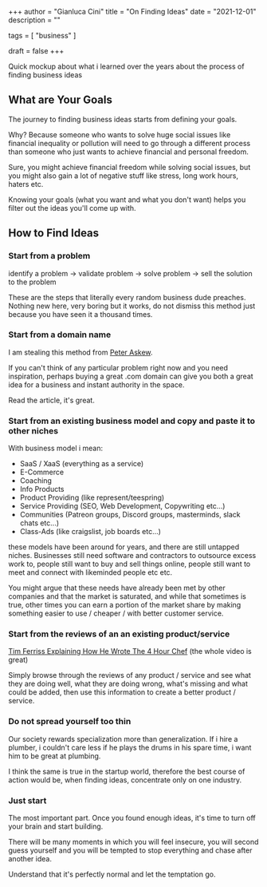 +++
author = "Gianluca Cini"
title = "On Finding Ideas"
date = "2021-12-01"
description = ""

tags = [
    "business"
]

draft = false
+++

Quick mockup about what i learned over the years about the process of finding business ideas 
## What are Your Goals

The journey to finding business ideas starts from defining your goals. 

Why? Because someone who wants to solve huge social issues like financial inequality or pollution will need to go through a different process than someone who just wants to achieve financial and personal freedom.

Sure, you might achieve financial freedom while solving social issues, but you might also gain a lot of negative stuff like stress, long work hours, haters etc.

Knowing your goals (what you want and what you don't want) helps you filter out the ideas you'll come up with.

## How to Find Ideas
### Start from a problem

identify a problem -> validate problem -> solve problem -> sell the solution to the problem 

These are the steps that literally every random business dude preaches. Nothing new here, very boring but it works, do not dismiss this method just because you have seen it a thousand times.

### Start from a domain name

I am stealing this method from [Peter Askew](https://www.deepsouthventures.com/build-a-side-business/).

If you can't think of any particular problem right now and you need inspiration, perhaps buying a great .com domain can give you both a great idea for a business and instant authority in the space. 

Read the article, it's great.

### Start from an existing business model and copy and paste it to other niches

With business model i mean: 

- SaaS / XaaS (everything as a service)
- E-Commerce
- Coaching
- Info Products
- Product Providing (like represent/teespring)
- Service Providing (SEO, Web Development, Copywriting etc...)
- Communities (Patreon groups, Discord groups, masterminds, slack chats etc...)
- Class-Ads (like craigslist, job boards etc...)

these models have been around for years, and there are still untapped niches. Businesses still need software and contractors to outsource excess work to, people still want to buy and sell things online, people still want to meet and connect with likeminded people etc etc. 

You might argue that these needs have already been met by other companies and that the market is saturated, and while that sometimes is true, other times you can earn a portion of the market share by making something easier to use / cheaper / with better customer service. 

### Start from the reviews of an an existing product/service

[Tim Ferriss Explaining How He Wrote The 4 Hour Chef](https://www.youtube.com/watch?v=v47WEyeSMSA&t=427s) (the whole video is great)

Simply browse through the reviews of any product / service and see what they are doing well, what they are doing wrong, what's missing and what could be added, then use this information to create a better product / service.

### Do not spread yourself too thin

Our society rewards specialization more than generalization. If i hire a plumber, i couldn't care less if he plays the drums in his spare time, i want him to be great at plumbing.

I think the same is true in the startup world, therefore the best course of action would be, when finding ideas, concentrate only on one industry. 

### Just start

The most important part. Once you found enough ideas, it's time to turn off your brain and start building.

There will be many moments in which you will feel insecure, you will second guess yourself and you will be tempted to stop everything and chase after another idea. 

Understand that it's perfectly normal and let the temptation go.  